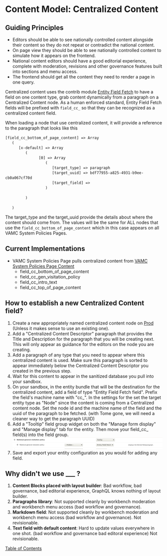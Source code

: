 # Content Model: Centralized Content

## Guiding Principles

  - Editors should be able to see nationally controlled content alongside their content so they do not repeat or contradict the national content.
  - On page view they should be able to see nationally controlled content to simulate how it appears on the frontend.
  - National content editors should have a good editorial experience, complete with moderation, revisions and other governance features built into sections and menu access.
  - The frontend should get all the content they need to render a page in one query.

Centralized content uses the contrib module [Entity Field Fetch](https://www.drupal.org/project/entity_field_fetch) to have a field on one content type, grab content dynamically from a paragraph on a Centralized Content node. As a human enforced standard, Entity Field Fetch fields will be prefixed with `field_cc_` so that they can be recognized as a centralized content field.

When loading a node that use centralized content, it will provide a reference to the paragraph that looks like this

```
[field_cc_bottom_of_page_content] => Array
   (
      [x-default] => Array
         (
               [0] => Array
                  (
                     [target_type] => paragraph
                     [target_uuid] => bdf77955-a825-4931-b9ee-cb0a067cf70d
                     [target_field] =>
                  )

         )

   )
```

The target_type and the target_uuid provide the details about where the content should come from.  The values will be the same for ALL nodes that use the `field_cc_bottom_of_page_content` which in this case appears on all VAMC System Policies Pages.

## Current Implementations
- VAMC System Policies Page pulls centralized content from [VAMC System Policies Page Content](https://prod.cms.va.gov/centralized-content/vamc-system-policies-page-content)
   - field_cc_bottom_of_page_content
   - field_cc_gen_visitation_policy
   - field_cc_intro_text
   - field_cc_top_of_page_content

## How to establish a new Centralized Content field?
1. Create a new appropriately named centralized content node on [Prod](https://prod.cms.va.gov/node/add/centralized_content) (Unless it makes sense to use an existing one).
2. Add a "Centralized Content Descriptor" paragraph that provides the Title and Description for the paragraph that you will be creating next.  This will only appear as guidance for the editors on the node you are creating.
3. Add a paragraph of any type that you need to appear where this centralized content is used.  Make sure this paragraph is sorted to appear immediately below the Centralized Content Descriptor you created in the previous step.
4. Wait for this content to appear in the sanitized database you pull into your sandbox.
5. On your sandbox, in the entity bundle that will be the destination for the centralized content, add a field of type "Entity Field Fetch field".  Prefix the field's machine name with "cc_".  In the settings for the set the target entity type as "Node" since the content is coming from a Centralized content node.  Set the node id and the machine name of the field and the uuid of the paragraph to be fetched. (with Tome gone, we will need a cleaner way to get the paragraph UUID)
6. Add a "Tooltip" field group widget on both the "Manage form display" and "Manage display" tab for the entity.  Then move your field_cc_ field(s) into the field group.
![Example Tooltip and entity field fetch arrangement](images/fetch-field.png)
7. Save and export your entity configuration as you would for adding any field.

## Why didn't we use ___ ?
  1. **Content Blocks placed with layout builder**:  Bad workflow, bad governance, bad editorial experience, GraphQL knows nothing of layout builder.
  2. **Paragraphs library**: Not supported cleanly by workbench moderation and workbench menu access (bad workflow and governance).  
  3. **Markdown field**:  Not supported cleanly by workbench moderation and workbench menu access (bad workflow and governance). Not revisionable.
  4. **Text field with default content**: Hard to update values everywhere in one shot. (bad workflow and governance bad editoral experience)  Not revisionable.


[Table of Contents](../README.md)
